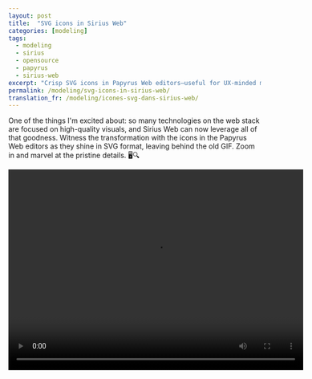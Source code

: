 ```yaml
---
layout: post
title:  "SVG icons in Sirius Web"
categories: [modeling]
tags:
  - modeling
  - sirius
  - opensource
  - papyrus
  - sirius-web
excerpt: "Crisp SVG icons in Papyrus Web editors—useful for UX‑minded modelers evaluating Sirius Web and why vector assets elevate clarity."
permalink: /modeling/svg-icons-in-sirius-web/
translation_fr: /modeling/icones-svg-dans-sirius-web/
---
```

One of the things I'm excited about: so many technologies on the web stack are focused on high-quality visuals, and Sirius Web can now leverage all of that goodness.
Witness the transformation with the icons in the Papyrus Web editors as they shine in SVG format, leaving behind the old GIF.
Zoom in and marvel at the pristine details. 🖥️🔍

<video  width="588" height="400" controls loop><source src="{{ site.url }}/media/zoomSVG2-2023-10-25_12.53.35.mp4">Your browser does not support the video tag.</video>
